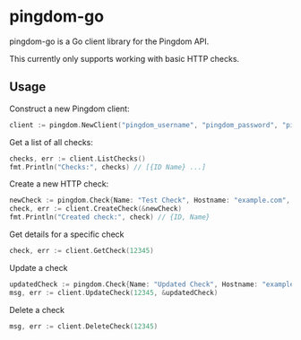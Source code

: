 # pingdom-go #

pingdom-go is a Go client library for the Pingdom API.

This currently only supports working with basic HTTP checks.

## Usage ##

Construct a new Pingdom client:
  
```go
client := pingdom.NewClient("pingdom_username", "pingdom_password", "pingdom_api_key")
```

Get a list of all checks:

```go
checks, err := client.ListChecks()
fmt.Println("Checks:", checks) // [{ID Name} ...]
```

Create a new HTTP check:

```go
newCheck := pingdom.Check{Name: "Test Check", Hostname: "example.com", Resolution: 5}
check, err := client.CreateCheck(&newCheck)
fmt.Println("Created check:", check) // {ID, Name}
```

Get details for a specific check

```go
check, err := client.GetCheck(12345)
```

Update a check

```go
updatedCheck := pingdom.Check{Name: "Updated Check", Hostname: "example2.com", Resolution: 5}
msg, err := client.UpdateCheck(12345, &updatedCheck)
```

Delete a check

```go
msg, err := client.DeleteCheck(12345)
```

